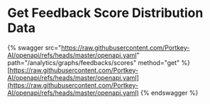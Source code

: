# Get Feedback Score Distribution Data

{% swagger src="https://raw.githubusercontent.com/Portkey-AI/openapi/refs/heads/master/openapi.yaml" path="/analytics/graphs/feedbacks/scores" method="get" %}
[https://raw.githubusercontent.com/Portkey-AI/openapi/refs/heads/master/openapi.yaml](https://raw.githubusercontent.com/Portkey-AI/openapi/refs/heads/master/openapi.yaml)
{% endswagger %}
